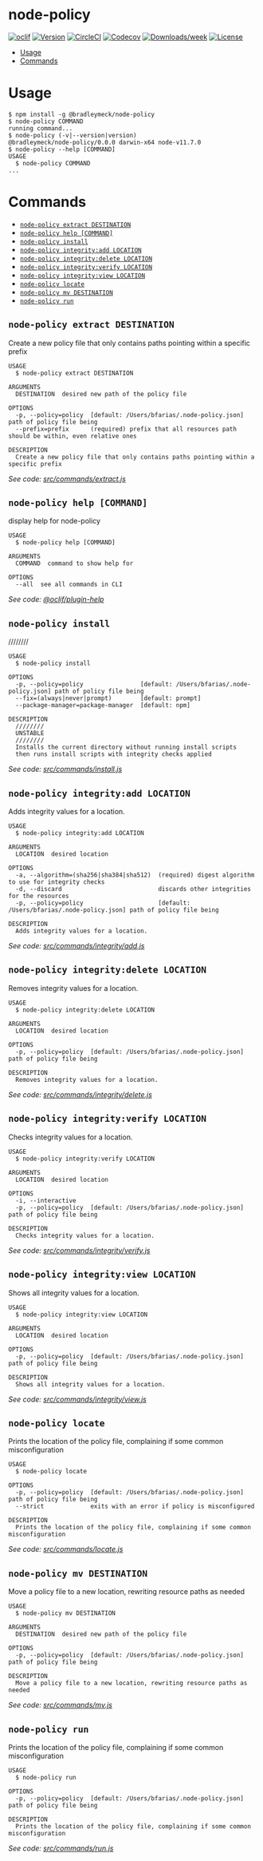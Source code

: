 node-policy
========



[![oclif](https://img.shields.io/badge/cli-oclif-brightgreen.svg)](https://oclif.io)
[![Version](https://img.shields.io/npm/v/@bradleymeck/node-policy.svg)](https://npmjs.org/package/@bradleymeck/node-policy)
[![CircleCI](https://circleci.com/gh/bmeck/node-policy/tree/master.svg?style=shield)](https://circleci.com/gh/bmeck/node-policy/tree/master)
[![Codecov](https://codecov.io/gh/bmeck/node-policy/branch/master/graph/badge.svg)](https://codecov.io/gh/bmeck/node-policy)
[![Downloads/week](https://img.shields.io/npm/dw/@bradleymeck/node-policy.svg)](https://npmjs.org/package/@bradleymeck/node-policy)
[![License](https://img.shields.io/npm/l/@bmeck/node-policy.svg)](https://github.com/bmeck/node-policy/blob/master/package.json)

<!-- toc -->
* [Usage](#usage)
* [Commands](#commands)
<!-- tocstop -->
# Usage
<!-- usage -->
```sh-session
$ npm install -g @bradleymeck/node-policy
$ node-policy COMMAND
running command...
$ node-policy (-v|--version|version)
@bradleymeck/node-policy/0.0.0 darwin-x64 node-v11.7.0
$ node-policy --help [COMMAND]
USAGE
  $ node-policy COMMAND
...
```
<!-- usagestop -->
# Commands
<!-- commands -->
* [`node-policy extract DESTINATION`](#node-policy-extract-destination)
* [`node-policy help [COMMAND]`](#node-policy-help-command)
* [`node-policy install`](#node-policy-install)
* [`node-policy integrity:add LOCATION`](#node-policy-integrityadd-location)
* [`node-policy integrity:delete LOCATION`](#node-policy-integritydelete-location)
* [`node-policy integrity:verify LOCATION`](#node-policy-integrityverify-location)
* [`node-policy integrity:view LOCATION`](#node-policy-integrityview-location)
* [`node-policy locate`](#node-policy-locate)
* [`node-policy mv DESTINATION`](#node-policy-mv-destination)
* [`node-policy run`](#node-policy-run)

## `node-policy extract DESTINATION`

Create a new policy file that only contains paths pointing within a specific prefix

```
USAGE
  $ node-policy extract DESTINATION

ARGUMENTS
  DESTINATION  desired new path of the policy file

OPTIONS
  -p, --policy=policy  [default: /Users/bfarias/.node-policy.json] path of policy file being
  --prefix=prefix      (required) prefix that all resources path should be within, even relative ones

DESCRIPTION
  Create a new policy file that only contains paths pointing within a specific prefix
```

_See code: [src/commands/extract.js](https://github.com/bmeck/node-policy/blob/v0.0.0/src/commands/extract.js)_

## `node-policy help [COMMAND]`

display help for node-policy

```
USAGE
  $ node-policy help [COMMAND]

ARGUMENTS
  COMMAND  command to show help for

OPTIONS
  --all  see all commands in CLI
```

_See code: [@oclif/plugin-help](https://github.com/oclif/plugin-help/blob/v2.1.4/src/commands/help.ts)_

## `node-policy install`

////////

```
USAGE
  $ node-policy install

OPTIONS
  -p, --policy=policy                [default: /Users/bfarias/.node-policy.json] path of policy file being
  --fix=(always|never|prompt)        [default: prompt]
  --package-manager=package-manager  [default: npm]

DESCRIPTION
  ////////
  UNSTABLE
  ////////
  Installs the current directory without running install scripts
  then runs install scripts with integrity checks applied
```

_See code: [src/commands/install.js](https://github.com/bmeck/node-policy/blob/v0.0.0/src/commands/install.js)_

## `node-policy integrity:add LOCATION`

Adds integrity values for a location.

```
USAGE
  $ node-policy integrity:add LOCATION

ARGUMENTS
  LOCATION  desired location

OPTIONS
  -a, --algorithm=(sha256|sha384|sha512)  (required) digest algorithm to use for integrity checks
  -d, --discard                           discards other integrities for the resources
  -p, --policy=policy                     [default: /Users/bfarias/.node-policy.json] path of policy file being

DESCRIPTION
  Adds integrity values for a location.
```

_See code: [src/commands/integrity/add.js](https://github.com/bmeck/node-policy/blob/v0.0.0/src/commands/integrity/add.js)_

## `node-policy integrity:delete LOCATION`

Removes integrity values for a location.

```
USAGE
  $ node-policy integrity:delete LOCATION

ARGUMENTS
  LOCATION  desired location

OPTIONS
  -p, --policy=policy  [default: /Users/bfarias/.node-policy.json] path of policy file being

DESCRIPTION
  Removes integrity values for a location.
```

_See code: [src/commands/integrity/delete.js](https://github.com/bmeck/node-policy/blob/v0.0.0/src/commands/integrity/delete.js)_

## `node-policy integrity:verify LOCATION`

Checks integrity values for a location.

```
USAGE
  $ node-policy integrity:verify LOCATION

ARGUMENTS
  LOCATION  desired location

OPTIONS
  -i, --interactive
  -p, --policy=policy  [default: /Users/bfarias/.node-policy.json] path of policy file being

DESCRIPTION
  Checks integrity values for a location.
```

_See code: [src/commands/integrity/verify.js](https://github.com/bmeck/node-policy/blob/v0.0.0/src/commands/integrity/verify.js)_

## `node-policy integrity:view LOCATION`

Shows all integrity values for a location.

```
USAGE
  $ node-policy integrity:view LOCATION

ARGUMENTS
  LOCATION  desired location

OPTIONS
  -p, --policy=policy  [default: /Users/bfarias/.node-policy.json] path of policy file being

DESCRIPTION
  Shows all integrity values for a location.
```

_See code: [src/commands/integrity/view.js](https://github.com/bmeck/node-policy/blob/v0.0.0/src/commands/integrity/view.js)_

## `node-policy locate`

Prints the location of the policy file, complaining if some common misconfiguration

```
USAGE
  $ node-policy locate

OPTIONS
  -p, --policy=policy  [default: /Users/bfarias/.node-policy.json] path of policy file being
  --strict             exits with an error if policy is misconfigured

DESCRIPTION
  Prints the location of the policy file, complaining if some common misconfiguration
```

_See code: [src/commands/locate.js](https://github.com/bmeck/node-policy/blob/v0.0.0/src/commands/locate.js)_

## `node-policy mv DESTINATION`

Move a policy file to a new location, rewriting resource paths as needed

```
USAGE
  $ node-policy mv DESTINATION

ARGUMENTS
  DESTINATION  desired new path of the policy file

OPTIONS
  -p, --policy=policy  [default: /Users/bfarias/.node-policy.json] path of policy file being

DESCRIPTION
  Move a policy file to a new location, rewriting resource paths as needed
```

_See code: [src/commands/mv.js](https://github.com/bmeck/node-policy/blob/v0.0.0/src/commands/mv.js)_

## `node-policy run`

Prints the location of the policy file, complaining if some common misconfiguration

```
USAGE
  $ node-policy run

OPTIONS
  -p, --policy=policy  [default: /Users/bfarias/.node-policy.json] path of policy file being

DESCRIPTION
  Prints the location of the policy file, complaining if some common misconfiguration
```

_See code: [src/commands/run.js](https://github.com/bmeck/node-policy/blob/v0.0.0/src/commands/run.js)_
<!-- commandsstop -->
